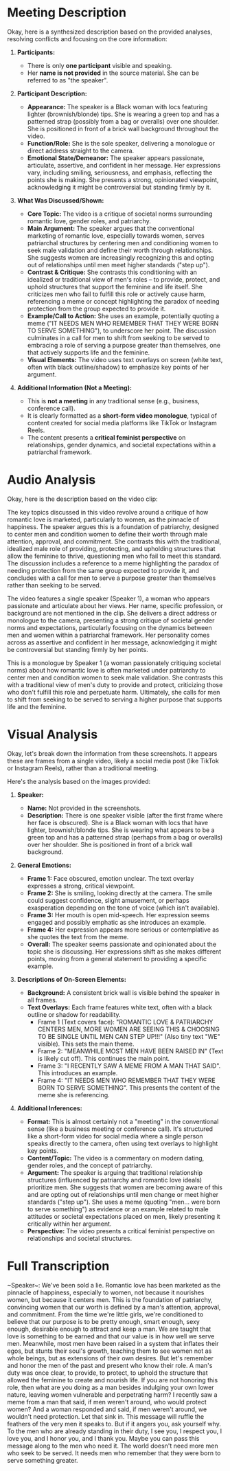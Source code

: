 # Meeting Description

Okay, here is a synthesized description based on the provided analyses, resolving conflicts and focusing on the core information:

1.  **Participants:**
    *   There is only **one participant** visible and speaking.
    *   Her **name is not provided** in the source material. She can be referred to as "the speaker".

2.  **Participant Description:**
    *   **Appearance:** The speaker is a Black woman with locs featuring lighter (brownish/blonde) tips. She is wearing a green top and has a patterned strap (possibly from a bag or overalls) over one shoulder. She is positioned in front of a brick wall background throughout the video.
    *   **Function/Role:** She is the sole speaker, delivering a monologue or direct address straight to the camera.
    *   **Emotional State/Demeanor:** The speaker appears passionate, articulate, assertive, and confident in her message. Her expressions vary, including smiling, seriousness, and emphasis, reflecting the points she is making. She presents a strong, opinionated viewpoint, acknowledging it might be controversial but standing firmly by it.

3.  **What Was Discussed/Shown:**
    *   **Core Topic:** The video is a critique of societal norms surrounding romantic love, gender roles, and patriarchy.
    *   **Main Argument:** The speaker argues that the conventional marketing of romantic love, especially towards women, serves patriarchal structures by centering men and conditioning women to seek male validation and define their worth through relationships. She suggests women are increasingly recognizing this and opting out of relationships until men meet higher standards ("step up").
    *   **Contrast & Critique:** She contrasts this conditioning with an idealized or traditional view of men's roles – to provide, protect, and uphold structures that support the feminine and life itself. She criticizes men who fail to fulfill this role or actively cause harm, referencing a meme or concept highlighting the paradox of needing protection from the group expected to provide it.
    *   **Example/Call to Action:** She uses an example, potentially quoting a meme ("IT NEEDS MEN WHO REMEMBER THAT THEY WERE BORN TO SERVE SOMETHING"), to underscore her point. The discussion culminates in a call for men to shift from seeking to be served to embracing a role of serving a purpose greater than themselves, one that actively supports life and the feminine.
    *   **Visual Elements:** The video uses text overlays on screen (white text, often with black outline/shadow) to emphasize key points of her argument.

4.  **Additional Information (Not a Meeting):**
    *   This is **not a meeting** in any traditional sense (e.g., business, conference call).
    *   It is clearly formatted as a **short-form video monologue**, typical of content created for social media platforms like TikTok or Instagram Reels.
    *   The content presents a **critical feminist perspective** on relationships, gender dynamics, and societal expectations within a patriarchal framework.


# Audio Analysis

Okay, here is the description based on the video clip:

The key topics discussed in this video revolve around a critique of how romantic love is marketed, particularly to women, as the pinnacle of happiness. The speaker argues this is a foundation of patriarchy, designed to center men and condition women to define their worth through male attention, approval, and commitment. She contrasts this with the traditional, idealized male role of providing, protecting, and upholding structures that allow the feminine to thrive, questioning men who fail to meet this standard. The discussion includes a reference to a meme highlighting the paradox of needing protection from the same group expected to provide it, and concludes with a call for men to serve a purpose greater than themselves rather than seeking to be served.

The video features a single speaker (Speaker 1), a woman who appears passionate and articulate about her views. Her name, specific profession, or background are not mentioned in the clip. She delivers a direct address or monologue to the camera, presenting a strong critique of societal gender norms and expectations, particularly focusing on the dynamics between men and women within a patriarchal framework. Her personality comes across as assertive and confident in her message, acknowledging it might be controversial but standing firmly by her points.

This is a monologue by Speaker 1 (a woman passionately critiquing societal norms) about how romantic love is often marketed under patriarchy to center men and condition women to seek male validation. She contrasts this with a traditional view of men's duty to provide and protect, criticizing those who don't fulfill this role and perpetuate harm. Ultimately, she calls for men to shift from seeking to be served to serving a higher purpose that supports life and the feminine.


# Visual Analysis

Okay, let's break down the information from these screenshots. It appears these are frames from a single video, likely a social media post (like TikTok or Instagram Reels), rather than a traditional meeting.

Here's the analysis based on the images provided:

1.  **Speaker:**
    *   **Name:** Not provided in the screenshots.
    *   **Description:** There is one speaker visible (after the first frame where her face is obscured). She is a Black woman with locs that have lighter, brownish/blonde tips. She is wearing what appears to be a green top and has a patterned strap (perhaps from a bag or overalls) over her shoulder. She is positioned in front of a brick wall background.

2.  **General Emotions:**
    *   **Frame 1:** Face obscured, emotion unclear. The text overlay expresses a strong, critical viewpoint.
    *   **Frame 2:** She is smiling, looking directly at the camera. The smile could suggest confidence, slight amusement, or perhaps exasperation depending on the tone of voice (which isn't available).
    *   **Frame 3:** Her mouth is open mid-speech. Her expression seems engaged and possibly emphatic as she introduces an example.
    *   **Frame 4:** Her expression appears more serious or contemplative as she quotes the text from the meme.
    *   **Overall:** The speaker seems passionate and opinionated about the topic she is discussing. Her expressions shift as she makes different points, moving from a general statement to providing a specific example.

3.  **Descriptions of On-Screen Elements:**
    *   **Background:** A consistent brick wall is visible behind the speaker in all frames.
    *   **Text Overlays:** Each frame features white text, often with a black outline or shadow for readability.
        *   Frame 1 (Text covers face): "ROMANTIC LOVE & PATRIARCHY CENTERS MEN, MORE WOMEN ARE SEEING THIS & CHOOSING TO BE SINGLE UNTIL MEN CAN STEP UP!!!" (Also tiny text "WE" visible). This sets the main theme.
        *   Frame 2: "MEANWHILE MOST MEN HAVE BEEN RAISED IN" (Text is likely cut off). This continues the main point.
        *   Frame 3: "I RECENTLY SAW A MEME FROM A MAN THAT SAID". This introduces an example.
        *   Frame 4: "IT NEEDS MEN WHO REMEMBER THAT THEY WERE BORN TO SERVE SOMETHING". This presents the content of the meme she is referencing.

4.  **Additional Inferences:**
    *   **Format:** This is almost certainly not a "meeting" in the conventional sense (like a business meeting or conference call). It's structured like a short-form video for social media where a single person speaks directly to the camera, often using text overlays to highlight key points.
    *   **Content/Topic:** The video is a commentary on modern dating, gender roles, and the concept of patriarchy.
    *   **Argument:** The speaker is arguing that traditional relationship structures (influenced by patriarchy and romantic love ideals) prioritize men. She suggests that women are becoming aware of this and are opting out of relationships until men change or meet higher standards ("step up"). She uses a meme (quoting "men... were born to serve something") as evidence or an example related to male attitudes or societal expectations placed on men, likely presenting it critically within her argument.
    *   **Perspective:** The video presents a critical feminist perspective on relationships and societal structures.


# Full Transcription

~Speaker~: We've been sold a lie. Romantic love has been marketed as the pinnacle of happiness, especially to women, not because it nourishes women, but because it centers men. This is the foundation of patriarchy, convincing women that our worth is defined by a man's attention, approval, and commitment. From the time we're little girls, we're conditioned to believe that our purpose is to be pretty enough, smart enough, sexy enough, desirable enough to attract and keep a man. We are taught that love is something to be earned and that our value is in how well we serve men. Meanwhile, most men have been raised in a system that inflates their egos, but stunts their soul's growth, teaching them to see women not as whole beings, but as extensions of their own desires. But let's remember and honor the men of the past and present who know their role. A man's duty was once clear, to provide, to protect, to uphold the structure that allowed the feminine to create and nourish life. If you are not honoring this role, then what are you doing as a man besides indulging your own lower nature, leaving women vulnerable and perpetrating harm? I recently saw a meme from a man that said, if men weren't around, who would protect women? And a woman responded and said, if men weren't around, we wouldn't need protection. Let that sink in. This message will ruffle the feathers of the very men it speaks to. But if it angers you, ask yourself why. To the men who are already standing in their duty, I see you, I respect you, I love you, and I honor you, and I thank you. Maybe you can pass this message along to the men who need it. The world doesn't need more men who seek to be served. It needs men who remember that they were born to serve something greater.